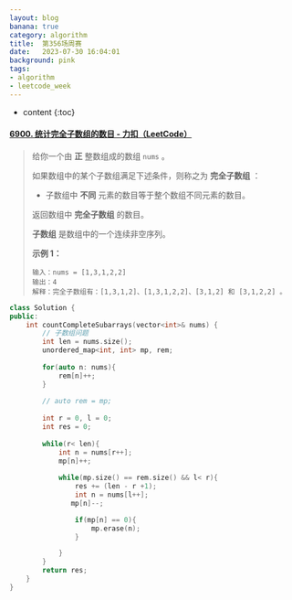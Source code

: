 ```yaml
---
layout: blog
banana: true
category: algorithm
title:  第356场周赛
date:   2023-07-30 16:04:01
background: pink
tags:
- algorithm
- leetcode_week
---
```


* content
{:toc}


#### [6900. 统计完全子数组的数目 - 力扣（LeetCode）](https://leetcode.cn/problems/count-complete-subarrays-in-an-array/description/)

> 给你一个由 **正** 整数组成的数组 `nums` 。
>
> 如果数组中的某个子数组满足下述条件，则称之为 **完全子数组** ：
>
> - 子数组中 **不同** 元素的数目等于整个数组不同元素的数目。
>
> 返回数组中 **完全子数组** 的数目。
>
> **子数组** 是数组中的一个连续非空序列。
>
>  
>
> **示例 1：**
>
> ```
> 输入：nums = [1,3,1,2,2]
> 输出：4
> 解释：完全子数组有：[1,3,1,2]、[1,3,1,2,2]、[3,1,2] 和 [3,1,2,2] 。
> ```

```c++
class Solution {
public:
    int countCompleteSubarrays(vector<int>& nums) {
        // 子数组问题
        int len = nums.size();
        unordered_map<int, int> mp, rem;
        
        for(auto n: nums){
            rem[n]++;
        }
        
        // auto rem = mp;
        
        int r = 0, l = 0;
        int res = 0;
        
        while(r< len){
            int n = nums[r++];
            mp[n]++;
            
            while(mp.size() == rem.size() && l< r){
                res += (len - r +1);
                int n = nums[l++];
               mp[n]--;

                if(mp[n] == 0){
                    mp.erase(n);
                }

            }
        }
        return res;        
    }
}
```





